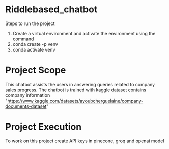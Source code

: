 # Riddlebased_chatbot
Steps to run the project
1. Create a virtual environment and activate the environment using the command
2. conda create -p venv 
3.  conda activate venv
   
# Project Scope
This chatbot assists the users in answering queries related to company sales progress. 
The chatbot is trained with kaggle dataset contains company information
"https://www.kaggle.com/datasets/ayoubcherguelaine/company-documents-dataset"

# Project Execution
To work on this project create API keys in pinecone, groq and openai model
